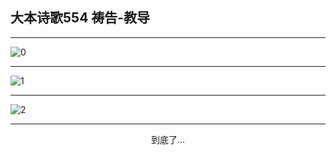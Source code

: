 
## 大本诗歌554 祷告-教导
        
<div id="aplayer0"></div>

---

<img alt="0" data-original="/data/d0554/0.png">

---

<img alt="1" data-original="/data/d0554/1.png">

---

<img alt="2" data-original="/data/d0554/2.png">

---

<p style="text-align: center">到底了...</p>

<script src="/js/dist-view.js"></script>

<script>
MAIN.id = 'd0554';
        
const ap0 = new APlayer({
    container: document.getElementById('aplayer0'),
    volume: 1,
    loop: 'none',
    preload: 'none',
    audio: [{
        name: '大本诗歌554.mp3',
        artist: '大本诗歌',
        url: 'https://res.wx.qq.com/voice/getvoice?mediaid=MzI0NTk3MDM5M18yMjQ3NDk0NDcy',
        cover: '/favicon'
    }]
});
</script>
